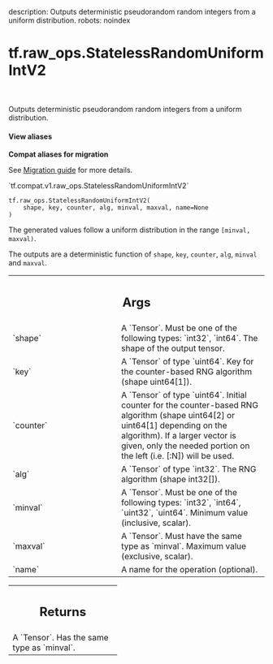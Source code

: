 description: Outputs deterministic pseudorandom random integers from a uniform distribution.
robots: noindex

# tf.raw_ops.StatelessRandomUniformIntV2

<!-- Insert buttons and diff -->

<table class="tfo-notebook-buttons tfo-api nocontent" align="left">

</table>



Outputs deterministic pseudorandom random integers from a uniform distribution.

<section class="expandable">
  <h4 class="showalways">View aliases</h4>
  <p>
<b>Compat aliases for migration</b>
<p>See
<a href="https://www.tensorflow.org/guide/migrate">Migration guide</a> for
more details.</p>
<p>`tf.compat.v1.raw_ops.StatelessRandomUniformIntV2`</p>
</p>
</section>

<pre class="devsite-click-to-copy prettyprint lang-py tfo-signature-link">
<code>tf.raw_ops.StatelessRandomUniformIntV2(
    shape, key, counter, alg, minval, maxval, name=None
)
</code></pre>



<!-- Placeholder for "Used in" -->

The generated values follow a uniform distribution in the range `[minval, maxval)`.

The outputs are a deterministic function of `shape`, `key`, `counter`, `alg`, `minval` and `maxval`.

<!-- Tabular view -->
 <table class="responsive fixed orange">
<colgroup><col width="214px"><col></colgroup>
<tr><th colspan="2"><h2 class="add-link">Args</h2></th></tr>

<tr>
<td>
`shape`
</td>
<td>
A `Tensor`. Must be one of the following types: `int32`, `int64`.
The shape of the output tensor.
</td>
</tr><tr>
<td>
`key`
</td>
<td>
A `Tensor` of type `uint64`.
Key for the counter-based RNG algorithm (shape uint64[1]).
</td>
</tr><tr>
<td>
`counter`
</td>
<td>
A `Tensor` of type `uint64`.
Initial counter for the counter-based RNG algorithm (shape uint64[2] or uint64[1] depending on the algorithm). If a larger vector is given, only the needed portion on the left (i.e. [:N]) will be used.
</td>
</tr><tr>
<td>
`alg`
</td>
<td>
A `Tensor` of type `int32`. The RNG algorithm (shape int32[]).
</td>
</tr><tr>
<td>
`minval`
</td>
<td>
A `Tensor`. Must be one of the following types: `int32`, `int64`, `uint32`, `uint64`.
Minimum value (inclusive, scalar).
</td>
</tr><tr>
<td>
`maxval`
</td>
<td>
A `Tensor`. Must have the same type as `minval`.
Maximum value (exclusive, scalar).
</td>
</tr><tr>
<td>
`name`
</td>
<td>
A name for the operation (optional).
</td>
</tr>
</table>



<!-- Tabular view -->
 <table class="responsive fixed orange">
<colgroup><col width="214px"><col></colgroup>
<tr><th colspan="2"><h2 class="add-link">Returns</h2></th></tr>
<tr class="alt">
<td colspan="2">
A `Tensor`. Has the same type as `minval`.
</td>
</tr>

</table>

